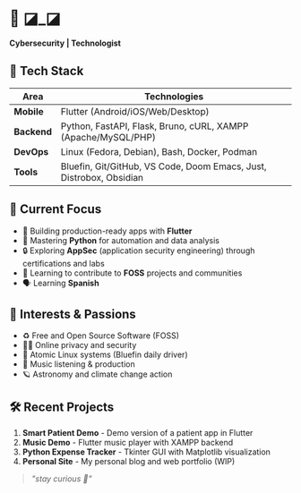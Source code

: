 # 👋 ◪_◪

**Cybersecurity | Technologist**

## 🔧 Tech Stack
| Area          | Technologies                                                                      |
|---------------|-----------------------------------------------------------------------------------|
| **Mobile**    | Flutter (Android/iOS/Web/Desktop)                                                 |
| **Backend**   | Python, FastAPI, Flask, Bruno, cURL, XAMPP (Apache/MySQL/PHP)                     |
| **DevOps**    | Linux (Fedora, Debian), Bash, Docker, Podman                                      |
| **Tools**     | Bluefin, Git/GitHub, VS Code, Doom Emacs, Just, Distrobox, Obsidian               |

## 🚀 Current Focus
- 📱 Building production-ready apps with **Flutter**
- 🐍 Mastering **Python** for automation and data analysis
- 🔒 Exploring **AppSec** (application security engineering) through certifications and labs
- 🌌 Learning to contribute to **FOSS** projects and communities
- 🗣️ Learning **Spanish**

## 🌱 Interests & Passions
- ♻️ Free and Open Source Software (FOSS)
- 👨‍💻 Online privacy and security
- 🐧 Atomic Linux systems (Bluefin daily driver)
- 🎵 Music listening & production
- 🪐 Astronomy and climate change action

## 🛠️ Recent Projects
1. **Smart Patient Demo** - Demo version of a patient app in Flutter
2. **Music Demo** - Flutter music player with XAMPP backend
3. **Python Expense Tracker** - Tkinter GUI with Matplotlib visualization
4. **Personal Site** - My personal blog and web portfolio (WIP)

> *"stay curious 👾"*
